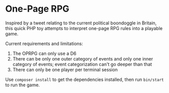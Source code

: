 One-Page RPG
============

Inspired by a tweet relating to the current political boondoggle in Britain,
this quick PHP toy attempts to interpret one-page RPG rules into a playable
game.

Current requirements and limitations:

1. The OPRPG can only use a D6
2. There can be only one outer category of events and only one inner
   category of events; event categorization can't go deeper than that
3. There can only be one player per terminal session

Use `composer install` to get the dependencies installed,
then run `bin/start` to run the game.